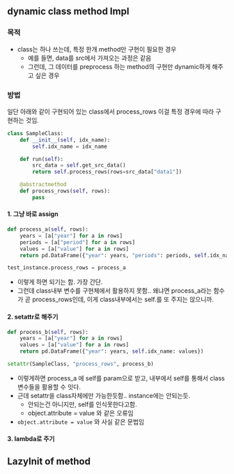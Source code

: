 ## dynamic class method Impl

### 목적 

- class는 하나 쓰는데, 특정 한개 method만 구현이 필요한 경우  
  - 예를 들면, data를 src에서 가져오는 과정은 같음
  - 그런데, 그 데이터를 preprocess 하는 method의 구현만 dynamic하게 해주고 싶은 경우 

### 방법 
일단 아래와 같이 구현되어 있는 class에서 process_rows 이걸 특정 경우에 따라 구현하는 것임.  
```python
class SampleClass:
    def __init__(self, idx_name):
        self.idx_name = idx_name

    def run(self):
        src_data = self.get_src_data()
        return self.process_rows(rows=src_data["data1"])

    @abstractmethod
    def process_rows(self, rows):
        pass
```
#### 1. 그냥 바로 assign 
```python
def process_a(self, rows):
    years = [a["year"] for a in rows]
    periods = [a["period"] for a in rows]
    values = [a["value"] for a in rows]
    return pd.DataFrame({"year": years, "periods": periods, self.idx_name: values})

test_instance.process_rows = process_a
```
- 이렇게 하면 되기는 함. 가장 간단. 
- 그런데 class내부 변수를 구현체에서 활용하지 못함.. 왜냐면 process_a라는 함수가 곧 process_rows인데, 이게 class내부에서는 self.를 또 주지는 않으니까.


#### 2. setattr로 해주기 
```python
def process_b(self, rows):
    years = [a["year"] for a in rows]
    values = [a["value"] for a in rows]
    return pd.DataFrame({"year": years, self.idx_name: values})

setattr(SampleClass, "process_rows", process_b)
```
- 이렇게하면 process_a 에 self를 param으로 받고, 내부에서 self를 통해서 class변수들을 활용할 수 잇다. 
- 근데 setattr을 class자체에만 가능한듯함.. instance에는 안되는듯.
  - 안되는건 아니지만, self를 인식못한다고함. 
  - object.attribute = value 와 같은 오류임 
- `object.attribute = value` 와 사실 같은 문법임 

#### 3. lambda로 주기 


## LazyInit of method 